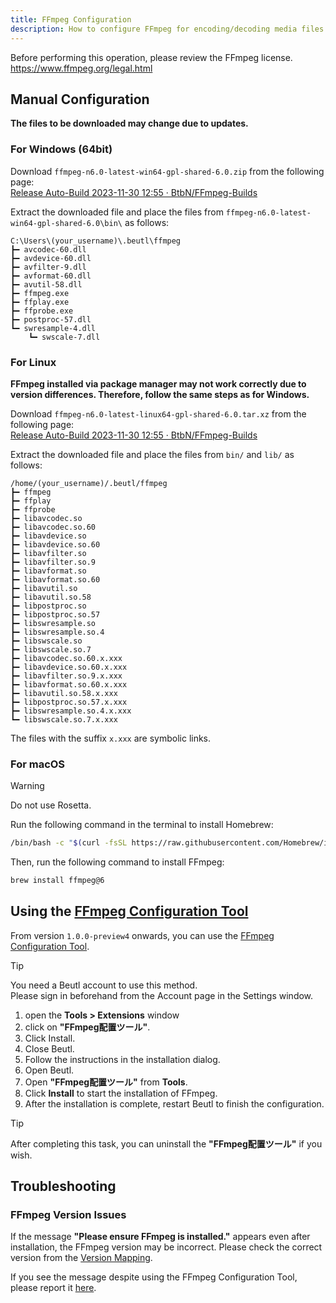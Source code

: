 ```yaml
---
title: FFmpeg Configuration
description: How to configure FFmpeg for encoding/decoding media files in Beutl
---
```


Before performing this operation, please review the FFmpeg license.  
https://www.ffmpeg.org/legal.html

## Manual Configuration

**The files to be downloaded may change due to updates.**

### For Windows (64bit)
Download `ffmpeg-n6.0-latest-win64-gpl-shared-6.0.zip` from the following page:  
[Release Auto-Build 2023-11-30 12:55 · BtbN/FFmpeg-Builds](https://github.com/BtbN/FFmpeg-Builds/releases/tag/autobuild-2023-11-30-12-55)

Extract the downloaded file and place the files from `ffmpeg-n6.0-latest-win64-gpl-shared-6.0\bin\` as follows:

```
C:\Users\(your_username)\.beutl\ffmpeg
┣━ avcodec-60.dll
┣━ avdevice-60.dll
┣━ avfilter-9.dll
┣━ avformat-60.dll
┣━ avutil-58.dll
┣━ ffmpeg.exe
┣━ ffplay.exe
┣━ ffprobe.exe
┣━ postproc-57.dll
┗━ swresample-4.dll
    ┗━ swscale-7.dll
```

### For Linux
**FFmpeg installed via package manager may not work correctly due to version differences. Therefore, follow the same steps as for Windows.**

Download `ffmpeg-n6.0-latest-linux64-gpl-shared-6.0.tar.xz` from the following page:  
[Release Auto-Build 2023-11-30 12:55 · BtbN/FFmpeg-Builds](https://github.com/BtbN/FFmpeg-Builds/releases/tag/autobuild-2023-11-30-12-55)

Extract the downloaded file and place the files from `bin/` and `lib/` as follows:

```
/home/(your_username)/.beutl/ffmpeg
┣━ ffmpeg
┣━ ffplay
┣━ ffprobe
┣━ libavcodec.so
┣━ libavcodec.so.60
┣━ libavdevice.so
┣━ libavdevice.so.60
┣━ libavfilter.so
┣━ libavfilter.so.9
┣━ libavformat.so
┣━ libavformat.so.60
┣━ libavutil.so
┣━ libavutil.so.58
┣━ libpostproc.so
┣━ libpostproc.so.57
┣━ libswresample.so
┣━ libswresample.so.4
┣━ libswscale.so
┣━ libswscale.so.7
┣━ libavcodec.so.60.x.xxx
┣━ libavdevice.so.60.x.xxx
┣━ libavfilter.so.9.x.xxx
┣━ libavformat.so.60.x.xxx
┣━ libavutil.so.58.x.xxx
┣━ libpostproc.so.57.x.xxx
┣━ libswresample.so.4.x.xxx
┗━ libswscale.so.7.x.xxx
```
The files with the suffix `x.xxx` are symbolic links.

### For macOS

> [!WARNING]
> Do not use Rosetta.

Run the following command in the terminal to install Homebrew:
```sh
/bin/bash -c "$(curl -fsSL https://raw.githubusercontent.com/Homebrew/install/HEAD/install.sh)"
```

Then, run the following command to install FFmpeg:
```sh
brew install ffmpeg@6
```

## Using the [FFmpeg Configuration Tool](https://beutl.beditor.net/en/store/Beutl.Extensions.FFmpegLocator)

From version `1.0.0-preview4` onwards, you can use the [FFmpeg Configuration Tool](https://beutl.beditor.net/en/store/Beutl.Extensions.FFmpegLocator).

> [!TIP]
> You need a Beutl account to use this method.  
> Please sign in beforehand from the Account page in the Settings window.

1. open the __Tools > Extensions__ window
2. click on __"FFmpeg配置ツール"__.
4. Click Install.
5. Close Beutl.
6. Follow the instructions in the installation dialog.
7. Open Beutl.
8. Open __"FFmpeg配置ツール"__ from __Tools__.
9. Click __Install__ to start the installation of FFmpeg.
10. After the installation is complete, restart Beutl to finish the configuration.

> [!TIP]
> After completing this task, you can uninstall the __"FFmpeg配置ツール"__ if you wish.

## Troubleshooting

### FFmpeg Version Issues
If the message __"Please ensure FFmpeg is installed."__ appears even after installation, the FFmpeg version may be incorrect. Please check the correct version from the [Version Mapping](../extensions/version-mapping.md).

If you see the message despite using the FFmpeg Configuration Tool, please report it [here](https://github.com/b-editor/Beutl.Extensions.FFmpegLocator/issues).
